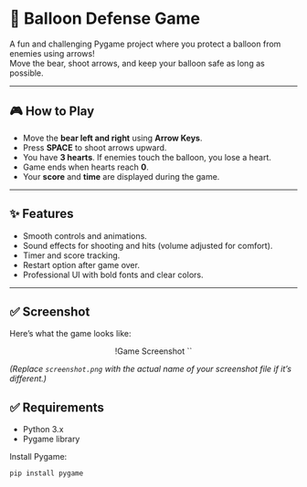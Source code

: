 # 🎈 Balloon Defense Game

A fun and challenging Pygame project where you protect a balloon from enemies using arrows!  
Move the bear, shoot arrows, and keep your balloon safe as long as possible.

---

## 🎮 How to Play
- Move the **bear left and right** using **Arrow Keys**.
- Press **SPACE** to shoot arrows upward.
- You have **3 hearts**. If enemies touch the balloon, you lose a heart.
- Game ends when hearts reach **0**.
- Your **score** and **time** are displayed during the game.

---

## ✨ Features
- Smooth controls and animations.
- Sound effects for shooting and hits (volume adjusted for comfort).
- Timer and score tracking.
- Restart option after game over.
- Professional UI with bold fonts and clear colors.

---
## ✅ Screenshot

Here’s what the game looks like:

<p align="center">
!Game Screenshot
``
</p>

*(Replace `screenshot.png` with the actual name of your screenshot file if it’s different.)*

## ✅ Requirements
- Python 3.x
- Pygame library

Install Pygame:
```bash
pip install pygame





